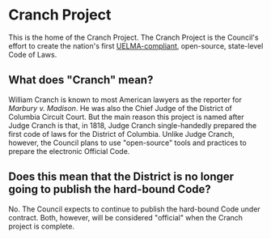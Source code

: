 # Cranch Project
This is the home of the Cranch Project. The Cranch Project is the Council's effort to create the nation's first [UELMA-compliant](documentation/uelma.md), open-source, state-level Code of Laws.

## What does "Cranch" mean?

William Cranch is known to most American lawyers as the reporter for *Marbury v. Madison*. He was also the Chief Judge of the District of Columbia Circuit Court. But the main reason this project is named after Judge Cranch is that, in 1818, Judge Cranch single-handedly prepared the first code of laws for the District of Columbia. Unlike Judge Cranch, however, the Council plans to use "open-source" tools and practices to prepare the electronic Official Code.

## Does this mean that the District is no longer going to publish the hard-bound Code?

No. The Council expects to continue to publish the hard-bound Code under contract. Both, however, will be considered "official" when the Cranch project is complete.